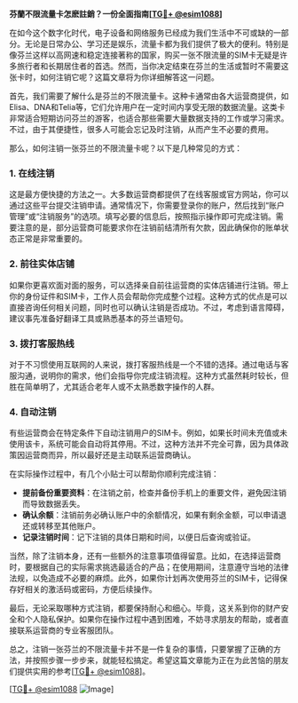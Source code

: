 **芬蘭不限流量卡怎麽註銷？一份全面指南[[TG💪+ @esim1088](https://t.me/s/esim1088)]**

在如今这个数字化时代，电子设备和网络服务已经成为我们生活中不可或缺的一部分。无论是日常办公、学习还是娱乐，流量卡都为我们提供了极大的便利。特别是像芬兰这样以高网速和稳定连接著称的国家，购买一张不限流量的SIM卡无疑是许多旅行者和长期居住者的首选。然而，当你决定结束在芬兰的生活或暂时不需要这张卡时，如何注销它呢？这篇文章将为你详细解答这一问题。

首先，我们需要了解什么是芬兰的不限流量卡。这种卡通常由各大运营商提供，如Elisa、DNA和Telia等，它们允许用户在一定时间内享受无限的数据流量。这类卡非常适合短期访问芬兰的游客，也适合那些需要大量数据支持的工作或学习需求。不过，由于其便捷性，很多人可能会忘记及时注销，从而产生不必要的费用。

那么，如何注销一张芬兰的不限流量卡呢？以下是几种常见的方式：

### **1. 在线注销**
这是最方便快捷的方法之一。大多数运营商都提供了在线客服或官方网站，你可以通过这些平台提交注销申请。通常情况下，你需要登录你的账户，然后找到“账户管理”或“注销服务”的选项。填写必要的信息后，按照指示操作即可完成注销。需要注意的是，部分运营商可能要求你在注销前结清所有欠款，因此确保你的账单状态正常是非常重要的。

### **2. 前往实体店铺**
如果你更喜欢面对面的服务，可以选择亲自前往运营商的实体店铺进行注销。带上你的身份证件和SIM卡，工作人员会帮助你完成整个过程。这种方式的优点是可以直接咨询任何相关问题，同时也可以确认注销是否成功。不过，考虑到语言障碍，建议事先准备好翻译工具或熟悉基本的芬兰语短句。

### **3. 拨打客服热线**
对于不习惯使用互联网的人来说，拨打客服热线是一个不错的选择。通过电话与客服沟通，说明你的需求，他们会指导你完成注销流程。这种方式虽然耗时较长，但胜在简单明了，尤其适合老年人或不太熟悉数字操作的人群。

### **4. 自动注销**
有些运营商会在特定条件下自动注销用户的SIM卡。例如，如果长时间未充值或未使用该卡，系统可能会自动将其停用。不过，这种方法并不完全可靠，因为具体政策因运营商而异，所以最好还是主动联系运营商确认。

在实际操作过程中，有几个小贴士可以帮助你顺利完成注销：

- **提前备份重要资料**：在注销之前，检查并备份手机上的重要文件，避免因注销而导致数据丢失。
- **确认余额**：注销前务必确认账户中的余额情况，如果有剩余金额，可以申请退还或转移至其他账户。
- **记录注销时间**：记下注销的具体日期和时间，以便日后查询或验证。

当然，除了注销本身，还有一些额外的注意事项值得留意。比如，在选择运营商时，要根据自己的实际需求挑选最适合的产品；在使用期间，注意遵守当地的法律法规，以免造成不必要的麻烦。此外，如果你计划再次使用芬兰的SIM卡，记得保存好相关的激活码或密码，方便后续操作。

最后，无论采取哪种方式注销，都要保持耐心和细心。毕竟，这关系到你的财产安全和个人隐私保护。如果你在操作过程中遇到困难，不妨寻求朋友的帮助，或者直接联系运营商的专业客服团队。

总之，注销一张芬兰的不限流量卡并不是一件复杂的事情，只要掌握了正确的方法，并按照步骤一步步来，就能轻松搞定。希望这篇文章能为正在为此苦恼的朋友们提供实用的参考[[TG💪+ @esim1088](https://t.me/s/esim1088)]。

[[TG💪+ @esim1088](https://t.me/s/esim1088) ![Image](https://i.postimg.cc/4NQfJmqS/Snipaste-2025-05-13-00-14-12.png)]